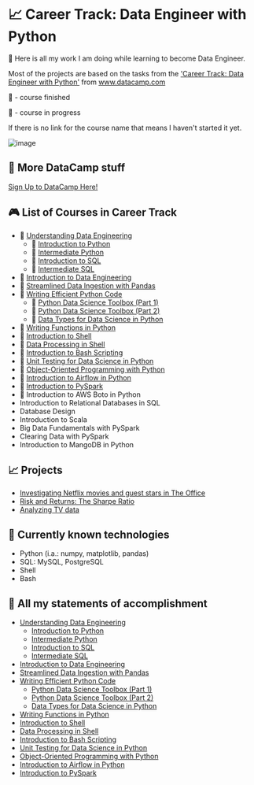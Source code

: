 # 📈 Career Track: Data Engineer with Python
🧠 Here is all my work I am doing while learning to become Data Engineer. 

Most of the projects are based on the tasks from the ['Career Track: Data Engineer with Python'](https://www.datacamp.com/tracks/data-engineer-with-python) from www.datacamp.com

🏁 - course finished

🔖 - course in progress

If there is no link for the course name that means I haven't started it yet.

![image](https://user-images.githubusercontent.com/84285130/217212070-2d5affaa-1625-4e45-957f-1ca31098aa4d.png)

## 🧮 More DataCamp stuff
[Sign Up to DataCamp Here!](https://www.datacamp.com/users/sign_up)

## 🎮 List of Courses in Career Track
* 🏁 [Understanding Data Engineering](https://github.com/monikaglazz/Data_Engineering_with_Python/tree/main/Understanding%20Data%20Engineering)
  * 🏁 [Introduction to Python](https://github.com/monikaglazz/Data_Engineering_with_Python/tree/main/Understanding%20Data%20Engineering/Introduction_to_Python)
  * 🏁 [Intermediate Python](https://github.com/monikaglazz/Data_Engineering_with_Python/tree/main/Understanding%20Data%20Engineering/Intermediate_Python)
  * 🏁 [Introduction to SQL](https://github.com/monikaglazz/Data_Engineering_with_Python/tree/main/Understanding%20Data%20Engineering/Intermediate_SQL)
  * 🏁 [Intermediate SQL](https://github.com/monikaglazz/Data_Engineering_with_Python/tree/main/Understanding%20Data%20Engineering/Introduction_to_SQL)
* 🏁 [Introduction to Data Engineering](https://github.com/monikaglazz/Data_Engineering_with_Python/tree/main/Introduction%20to%20Data%20Engineering)
* 🏁 [Streamlined Data Ingestion with Pandas](https://github.com/monikaglazz/Data_Engineering_with_Python/tree/main/Streamlined%20Data%20Ingestion%20with%20Pandas)
* 🏁 [Writing Efficient Python Code](https://github.com/monikaglazz/Data_Engineering_with_Python/tree/main/Writing%20Efficient%20Python%20Code)
  * 🏁 [Python Data Science Toolbox (Part 1)](https://github.com/monikaglazz/Data_Engineering_with_Python/tree/main/Writing%20Efficient%20Python%20Code/Python%20Data%20Science%20Toolbox%20(Part%201))
  * 🏁 [Python Data Science Toolbox (Part 2)](https://github.com/monikaglazz/Data_Engineering_with_Python/tree/main/Writing%20Efficient%20Python%20Code/Python%20Data%20Science%20Toolbox%20(Part%202))
  * 🏁 [Data Types for Data Science in Python](https://github.com/monikaglazz/Data_Engineering_with_Python/tree/main/Writing%20Efficient%20Python%20Code/Data%20Types%20for%20Data%20Science%20in%20Python)
* 🏁 [Writing Functions in Python](https://github.com/monikaglazz/Data_Engineering_with_Python/tree/main/Writing%20Functions%20in%20Python)
* 🏁 [Introduction to Shell](https://github.com/monikaglazz/Data_Engineering_with_Python/tree/main/Introduction%20to%20Shell)
* 🏁 [Data Processing in Shell](https://github.com/monikaglazz/Data_Engineering_with_Python/tree/main/Data%20Processing%20in%20Shell)
* 🏁 [Introduction to Bash Scripting](https://github.com/monikaglazz/Data_Engineering_with_Python/tree/main/Introduction%20to%20Bash%20Scripting)
* 🏁 [Unit Testing for Data Science in Python](https://github.com/monikaglazz/Data_Engineering_with_Python/tree/main/Unit%20Testing%20for%20Data%20Science%20in%20Python)
* 🏁 [Object-Oriented Programming with Python](https://github.com/monikaglazz/Data_Engineering_with_Python/tree/main/Object-Oriented%20Programming%20with%20Python)
* 🏁 [Introduction to Airflow in Python](https://github.com/monikaglazz/Data_Engineering_with_Python/tree/main/Introduction%20to%20Airflow%20in%20Python)
* 🏁 [Introduction to PySpark](https://github.com/monikaglazz/Data_Engineering_with_Python/tree/main/Introduction%20to%20PySpark)
* 🔖 Introduction to AWS Boto in Python
* Introduction to Relational Databases in SQL
* Database Design
* Introduction to Scala
* Big Data Fundamentals with PySpark
* Clearing Data with PySpark
* Introduction to MangoDB in Python

## 📈 Projects
* [Investigating Netflix movies and guest stars in The Office](https://github.com/monikaglazz/Data_Engineering_with_Python/tree/main/Projects/Investigating%20Netflix%20movies%20and%20guest%20stars%20in%20The%20Office)
* [Risk and Returns: The Sharpe Ratio](https://github.com/monikaglazz/Data_Engineering_with_Python/tree/main/Projects/Risk%20and%20Returns%3B%20The%20Sharpe%20Ratio)
* [Analyzing TV data](https://github.com/monikaglazz/Data_Engineering_with_Python/tree/main/Projects/Analyzing%20TV%20data)

## 📒 Currently known technologies
* Python (i.a.: numpy, matplotlib, pandas)
* SQL: MySQL, PostgreSQL
* Shell
* Bash

## 🏅 All my statements of accomplishment
* [Understanding Data Engineering](https://github.com/monikaglazz/Data_Engineering_with_Python/blob/main/Understanding%20Data%20Engineering/certificate.pdf)
  * [Introduction to Python](https://github.com/monikaglazz/Data_Engineering_with_Python/blob/main/Understanding%20Data%20Engineering/Introduction_to_Python/certificate.pdf)
  * [Intermediate Python](https://github.com/monikaglazz/Data_Engineering_with_Python/blob/main/Understanding%20Data%20Engineering/Intermediate_Python/certificate.pdf)
  * [Introduction to SQL](https://github.com/monikaglazz/Data_Engineering_with_Python/blob/main/Understanding%20Data%20Engineering/Introduction_to_SQL/certificate.pdf)
  * [Intermediate SQL](https://github.com/monikaglazz/Data_Engineering_with_Python/blob/main/Understanding%20Data%20Engineering/Intermediate_SQL/certificate.pdf)
* [Introduction to Data Engineering](https://github.com/monikaglazz/Data_Engineering_with_Python/blob/main/Introduction%20to%20Data%20Engineering/certificate.pdf)
* [Streamlined Data Ingestion with Pandas](https://github.com/monikaglazz/Data_Engineering_with_Python/blob/main/Streamlined%20Data%20Ingestion%20with%20Pandas/certificate.pdf)
* [Writing Efficient Python Code](https://github.com/monikaglazz/Data_Engineering_with_Python/blob/main/Writing%20Efficient%20Python%20Code/certificate.pdf)
  * [Python Data Science Toolbox (Part 1)](https://github.com/monikaglazz/Data_Engineering_with_Python/blob/main/Writing%20Efficient%20Python%20Code/Python%20Data%20Science%20Toolbox%20(Part%201)/certificate.pdf)
  * [Python Data Science Toolbox (Part 2)](https://github.com/monikaglazz/Data_Engineering_with_Python/blob/main/Writing%20Efficient%20Python%20Code/Python%20Data%20Science%20Toolbox%20(Part%202)/certificate.pdf)
  * [Data Types for Data Science in Python](https://github.com/monikaglazz/Data_Engineering_with_Python/blob/main/Writing%20Efficient%20Python%20Code/Data%20Types%20for%20Data%20Science%20in%20Python/certificate.pdf)
* [Writing Functions in Python](https://github.com/monikaglazz/Data_Engineering_with_Python/blob/main/Writing%20Functions%20in%20Python/certificate.pdf)
* [Introduction to Shell](https://github.com/monikaglazz/Data_Engineering_with_Python/blob/main/Introduction%20to%20Shell/certificate.pdf)
* [Data Processing in Shell](https://github.com/monikaglazz/Data_Engineering_with_Python/blob/main/Data%20Processing%20in%20Shell/certificate.pdf)
* [Introduction to Bash Scripting](https://github.com/monikaglazz/Data_Engineering_with_Python/blob/main/Introduction%20to%20Bash%20Scripting/certificate.pdf)
* [Unit Testing for Data Science in Python](https://github.com/monikaglazz/Data_Engineering_with_Python/blob/main/Unit%20Testing%20for%20Data%20Science%20in%20Python/certificate.pdf)
* [Object-Oriented Programming with Python](https://github.com/monikaglazz/Data_Engineering_with_Python/blob/main/Object-Oriented%20Programming%20with%20Python/certificate.pdf)
* [Introduction to Airflow in Python](https://github.com/monikaglazz/Data_Engineering_with_Python/blob/main/Introduction%20to%20Airflow%20in%20Python/certificate.pdf)
* [Introduction to PySpark](https://github.com/monikaglazz/Data_Engineering_with_Python/blob/main/Introduction%20to%20PySpark/certificate.pdf)
